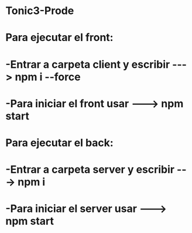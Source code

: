 # Tonic3-Prode

# Para ejecutar el front:
# -Entrar a carpeta client y escribir ---> npm i --force
# -Para iniciar el front usar ---> npm start


# Para ejecutar el back:
# -Entrar a carpeta server y escribir ---> npm i
# -Para iniciar el server usar ---> npm start
